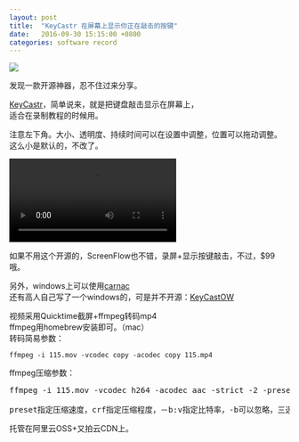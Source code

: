 ```yaml
---
layout: post
title:  "KeyCastr 在屏幕上显示你正在敲击的按键"
date:   2016-09-30 15:15:00 +0800
categories: software record
---
```


<img src="http://hlcdn.b0.upaiyun.com/blog/2016/09/30/keycast-1.png">

发现一款开源神器，忍不住过来分享。  

[KeyCastr](https://github.com/keycastr/keycastr)，简单说来，就是把键盘敲击显示在屏幕上，  
适合在录制教程的时候用。


注意左下角。大小、透明度、持续时间可以在设置中调整，位置可以拖动调整。  
这么小是默认的，不改了。

<video src="http://hlcdn.b0.upaiyun.com/blog/2016/09/30/keycast.mp4" preload="meta" loop controls></video>

如果不用这个开源的，ScreenFlow也不错，录屏+显示按键敲击，不过，$99哦。

另外，windows上可以使用[carnac](https://github.com/Code52/carnac)  
还有高人自己写了一个windows的，可是并不开源：[KeyCastOW](https://brookhong.github.io/2014/04/28/keycast-on-windows.html)

视频采用Quicktime截屏+ffmpeg转码mp4  
ffmpeg用homebrew安装即可。（mac）  
转码简易参数：  
```  
ffmpeg -i 115.mov -vcodec copy -acodec copy 115.mp4  
```  
ffmpeg压缩参数：
<pre>
ffmpeg -i 115.mov -vcodec h264 -acodec aac -strict -2 -preset superfast -crf 35 -b:v 512k 115.mp4    

preset指定压缩速度，crf指定压缩程度，－b:v指定比特率，-b可以忽略，三选一也行。
</pre>
托管在阿里云OSS+又拍云CDN上。
